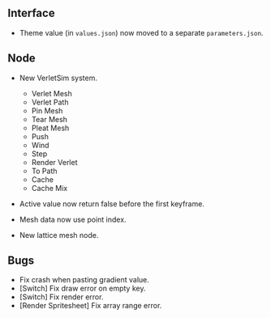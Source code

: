 ## Interface
- Theme value (in `values.json`) now moved to a separate `parameters.json`.

## Node
- New VerletSim system.
  - Verlet Mesh
  - Verlet Path
  - Pin Mesh
  - Tear Mesh
  - Pleat Mesh
  - Push
  - Wind
  - Step
  - Render Verlet
  - To Path
  - Cache
  - Cache Mix

- Active value now return false before the first keyframe.
- Mesh data now use point index.
- New lattice mesh node.

## Bugs
- Fix crash when pasting gradient value.
- [Switch] Fix draw error on empty key.
- [Switch] Fix render error.
- [Render Spritesheet] Fix array range error.